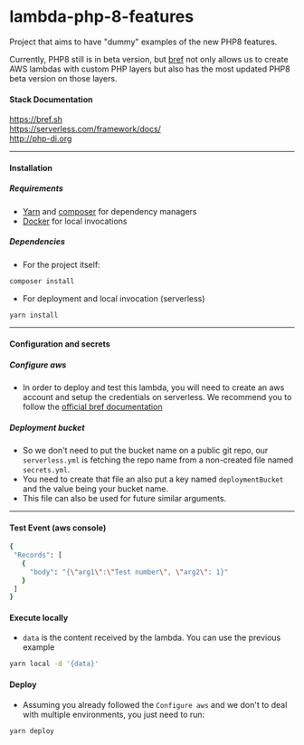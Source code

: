 # lambda-php-8-features
Project that aims to have "dummy" examples of the new PHP8 features.


Currently, PHP8 still is in beta version, but [bref](https://github.com/brefphp/bref) not only allows us to create AWS lambdas with custom PHP layers but also has the most updated PHP8 beta version on those layers.

#### Stack Documentation
https://bref.sh <br />
https://serverless.com/framework/docs/ <br />
http://php-di.org <br />

----
#### Installation

##### Requirements
* [Yarn](https://classic.yarnpkg.com/en/docs/install/) and [composer](https://getcomposer.org/download/) for dependency managers
* [Docker](https://docs.docker.com/get-docker/) for local invocations

##### Dependencies
* For the project itself:
```bash
composer install
```

* For deployment and local invocation (serverless)
```bash
yarn install
```

----
#### Configuration and secrets

##### Configure aws
* In order to deploy and test this lambda, you will need to create an aws account and setup the credentials on serverless.
We recommend you to follow the [official bref documentation](https://bref.sh/docs/installation.html#serverless)

##### Deployment bucket
* So we don't need to put the bucket name on a public git repo, our `serverless.yml` is fetching the repo name from a non-created file named `secrets.yml`.
* You need to create that file an also put a key named `deploymentBucket` and the value being your bucket name.
* This file can also be used for future similar arguments.

----
#### Test Event (aws console)

```bash
{
 "Records": [
   {
     "body": "{\"arg1\":\"Test number\", \"arg2\": 1}"
   }
 ]
}
```

#### Execute locally
* `data` is the content received by the lambda. You can use the previous example
```bash
yarn local -d '{data}' 
```

#### Deploy
* Assuming you already followed the `Configure aws` and we don't to deal with multiple environments, you just need to run:
```bash
yarn deploy
```
